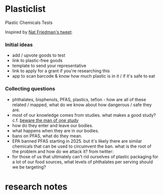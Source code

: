 # Plasticlist

Plastic Chemicals Tests

Inspired by [Nat Friedman's tweet](https://twitter.com/natfriedman/status/1789287484515659896).

### Initial ideas
- add / upvote goods to test
- link to plastic-free goods
- template to send your representative
- link to apply for a grant if you're researching this
- app to scan barcode & know how much plastic is in it / if it's safe to eat

### Collecting questions
- phthalates, bisphenols, PFAS, plastics, teflon - how are all of these related / mapped, what do we know about how dangerous / safe they are.
- most of our knowledge comes from studies. what makes a good study? c.f. [beware the man of one study](https://slatestarcodex.com/2014/12/12/beware-the-man-of-one-study/)
- how do they enter and leave our bodies.
- what happens when they are in our bodies.
- bans on PFAS, what do they mean.
- EPA banned PFAS starting in 2025. but it's likely there are similar chemicals that can be used to circumvent the ban. what is the root of the problem and how do we attack it?
from twitter:
- for those of us that ultimately can't rid ourselves of plastic packaging for a lot of our food sources, what levels of phthalates per serving should we be targeting?

# research notes

